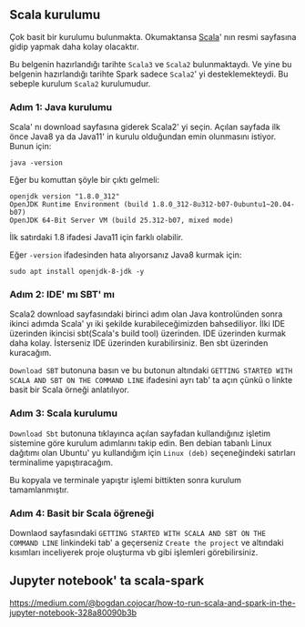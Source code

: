 ## Scala kurulumu

Çok basit bir kurulumu bulunmakta. Okumaktansa [Scala](https://www.scala-lang.org/download/)' nın resmi sayfasına gidip yapmak daha kolay olacaktır.

Bu belgenin hazırlandığı tarihte `Scala3` ve `Scala2` bulunmaktaydı. Ve yine bu belgenin hazırlandığı tarihte Spark sadece `Scala2`' yi desteklemekteydi. Bu sebeple kurulum `Scala2` kurulumudur.

### Adım 1: Java kurulumu

Scala' nı download sayfasına giderek Scala2' yi seçin. Açılan sayfada ilk önce Java8 ya da Java11' in kurulu olduğundan emin olunmasını istiyor. Bunun için:

    java -version

Eğer bu komuttan şöyle bir çıktı gelmeli:

    openjdk version "1.8.0_312"
    OpenJDK Runtime Environment (build 1.8.0_312-8u312-b07-0ubuntu1~20.04-b07)
    OpenJDK 64-Bit Server VM (build 25.312-b07, mixed mode)

İlk satırdaki 1.8 ifadesi Java11 için farklı olabilir.

Eğer `-version` ifadesinden hata alıyorsanız Java8 kurmak için:

    sudo apt install openjdk-8-jdk -y

### Adım 2: IDE' mı SBT' mı

Scala2 download sayfasındaki birinci adım olan Java kontrolünden sonra ikinci adımda Scala' yı iki şekilde kurabileceğimizden bahsediliyor. İlki IDE üzerinden ikincisi sbt(Scala's build tool) üzerinden. IDE üzerinden kurmak daha kolay. İsterseniz IDE üzerinden kurabilirsiniz. Ben sbt üzerinden kuracağım.

`Download SBT` butonuna basın ve bu butonun altındaki `GETTING STARTED WITH SCALA AND SBT ON THE COMMAND LINE` ifadesini ayrı tab' ta açın çünkü o linkte basit bir Scala örneği anlatılıyor.


### Adım 3: Scala kurulumu

`Download Sbt` butonuna tıklayınca açılan sayfadan kullandığınız işletim sistemine göre kurulum adımlarını takip edin. Ben debian tabanlı Linux dağıtımı olan Ubuntu' yu kullandığım için `Linux (deb)` seçeneğindeki satırları terminalime yapıştıracağım.

Bu kopyala ve terminale yapıştır işlemi bittikten sonra kurulum tamamlanmıştır.


### Adım 4: Basit bir Scala öğreneği

Downlaod sayfasındaki `GETTING STARTED WITH SCALA AND SBT ON THE COMMAND LINE` linkindeki tab' a geçerseniz `Create the project` ve altındaki kısımları inceliyerek proje oluşturma vb gibi işlemleri görebilirsiniz.

## Jupyter notebook' ta scala-spark 

https://medium.com/@bogdan.cojocar/how-to-run-scala-and-spark-in-the-jupyter-notebook-328a80090b3b